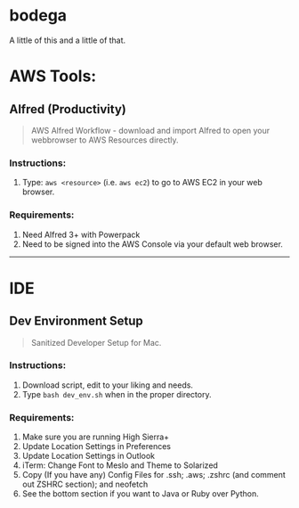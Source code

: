 # bodega
A little of this and a little of that.

# AWS Tools:

## Alfred (Productivity)

> AWS Alfred Workflow - download and import Alfred to open your webbrowser to AWS Resources directly.

### Instructions:
1. Type: `aws <resource>`  (i.e. `aws ec2`) to go to AWS EC2 in your web browser.

### Requirements:
1. Need Alfred 3+ with Powerpack
2. Need to be signed into the AWS Console via your default web browser.

---

# IDE

## Dev Environment Setup

> Sanitized Developer Setup for Mac.

### Instructions:
1. Download script, edit to your liking and needs.
2. Type `bash dev_env.sh` when in the proper directory.

### Requirements:
1. Make sure you are running High Sierra+
2. Update Location Settings in Preferences
3. Update Location Settings in Outlook
4. iTerm: Change Font to Meslo and Theme to Solarized
5. Copy (If you have any) Config Files for .ssh; .aws; .zshrc (and comment out ZSHRC section); and neofetch
6. See the bottom section if you want to Java or Ruby over Python.
